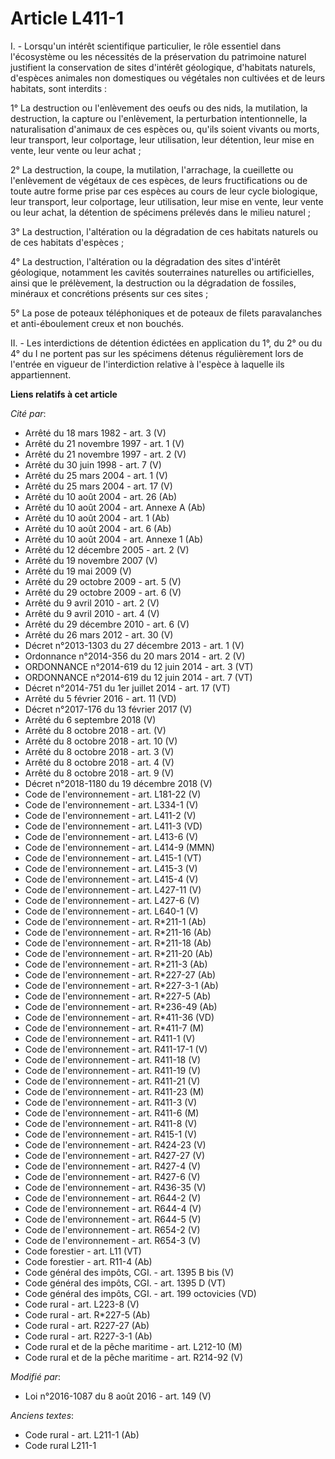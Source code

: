 # Article L411-1

I. - Lorsqu'un intérêt scientifique particulier, le rôle essentiel dans l'écosystème ou les nécessités de la préservation du
patrimoine naturel justifient la conservation de sites d'intérêt géologique, d'habitats naturels, d'espèces animales non
domestiques ou végétales non cultivées et de leurs habitats, sont interdits : 

1° La destruction ou l'enlèvement des oeufs ou des nids, la mutilation, la destruction, la capture ou l'enlèvement, la
perturbation intentionnelle, la naturalisation d'animaux de ces espèces ou, qu'ils soient vivants ou morts, leur transport,
leur colportage, leur utilisation, leur détention, leur mise en vente, leur vente ou leur achat ;

2° La destruction, la coupe, la mutilation, l'arrachage, la cueillette ou l'enlèvement de végétaux de ces espèces, de leurs
fructifications ou de toute autre forme prise par ces espèces au cours de leur cycle biologique, leur transport, leur
colportage, leur utilisation, leur mise en vente, leur vente ou leur achat, la détention de spécimens prélevés dans le milieu
naturel ;

3° La destruction, l'altération ou la dégradation de ces habitats naturels ou de ces habitats d'espèces ;

4° La destruction, l'altération ou la dégradation des sites d'intérêt géologique, notamment les cavités souterraines
naturelles ou artificielles, ainsi que le prélèvement, la destruction ou la dégradation de fossiles, minéraux et concrétions
présents sur ces sites ;

5° La pose de poteaux téléphoniques et de poteaux de filets paravalanches et anti-éboulement creux et non bouchés. 

II. - Les interdictions de détention édictées en application du 1°, du 2° ou du 4° du I ne portent pas sur les spécimens
détenus régulièrement lors de l'entrée en vigueur de l'interdiction relative à l'espèce à laquelle ils appartiennent.

**Liens relatifs à cet article**

_Cité par_:

  - Arrêté du 18 mars 1982 - art. 3 (V)
  - Arrêté du 21 novembre 1997 - art. 1 (V)
  - Arrêté du 21 novembre 1997 - art. 2 (V)
  - Arrêté du 30 juin 1998 - art. 7 (V)
  - Arrêté du 25 mars 2004 - art. 1 (V)
  - Arrêté du 25 mars 2004 - art. 17 (V)
  - Arrêté du 10 août 2004 - art. 26 (Ab)
  - Arrêté du 10 août 2004 - art. Annexe A (Ab)
  - Arrêté du 10 août 2004 - art. 1 (Ab)
  - Arrêté du 10 août 2004 - art. 6 (Ab)
  - Arrêté du 10 août 2004 - art. Annexe 1 (Ab)
  - Arrêté du 12 décembre 2005 - art. 2 (V)
  - Arrêté du 19 novembre 2007 (V)
  - Arrêté du 19 mai 2009 (V)
  - Arrêté du 29 octobre 2009 - art. 5 (V)
  - Arrêté du 29 octobre 2009 - art. 6 (V)
  - Arrêté du 9 avril 2010 - art. 2 (V)
  - Arrêté du 9 avril 2010 - art. 4 (V)
  - Arrêté du 29 décembre 2010 - art. 6 (V)
  - Arrêté du 26 mars 2012 - art. 30 (V)
  - Décret n°2013-1303 du 27 décembre 2013 - art. 1 (V)
  - Ordonnance n°2014-356 du 20 mars 2014 - art. 2 (V)
  - ORDONNANCE n°2014-619 du 12 juin 2014 - art. 3 (VT)
  - ORDONNANCE n°2014-619 du 12 juin 2014 - art. 7 (VT)
  - Décret n°2014-751 du 1er juillet 2014 - art. 17 (VT)
  - Arrêté du 5 février 2016 - art. 11 (VD)
  - Décret n°2017-176 du 13 février 2017 (V)
  - Arrêté du 6 septembre 2018 (V)
  - Arrêté du 8 octobre 2018 - art. (V)
  - Arrêté du 8 octobre 2018 - art. 10 (V)
  - Arrêté du 8 octobre 2018 - art. 3 (V)
  - Arrêté du 8 octobre 2018 - art. 4 (V)
  - Arrêté du 8 octobre 2018 - art. 9 (V)
  - Décret n°2018-1180 du 19 décembre 2018 (V)
  - Code de l'environnement - art. L181-22 (V)
  - Code de l'environnement - art. L334-1 (V)
  - Code de l'environnement - art. L411-2 (V)
  - Code de l'environnement - art. L411-3 (VD)
  - Code de l'environnement - art. L413-6 (V)
  - Code de l'environnement - art. L414-9 (MMN)
  - Code de l'environnement - art. L415-1 (VT)
  - Code de l'environnement - art. L415-3 (V)
  - Code de l'environnement - art. L415-4 (V)
  - Code de l'environnement - art. L427-11 (V)
  - Code de l'environnement - art. L427-6 (V)
  - Code de l'environnement - art. L640-1 (V)
  - Code de l'environnement - art. R*211-1 (Ab)
  - Code de l'environnement - art. R*211-16 (Ab)
  - Code de l'environnement - art. R*211-18 (Ab)
  - Code de l'environnement - art. R*211-20 (Ab)
  - Code de l'environnement - art. R*211-3 (Ab)
  - Code de l'environnement - art. R*227-27 (Ab)
  - Code de l'environnement - art. R*227-3-1 (Ab)
  - Code de l'environnement - art. R*227-5 (Ab)
  - Code de l'environnement - art. R*236-49 (Ab)
  - Code de l'environnement - art. R*411-36 (VD)
  - Code de l'environnement - art. R*411-7 (M)
  - Code de l'environnement - art. R411-1 (V)
  - Code de l'environnement - art. R411-17-1 (V)
  - Code de l'environnement - art. R411-18 (V)
  - Code de l'environnement - art. R411-19 (V)
  - Code de l'environnement - art. R411-21 (V)
  - Code de l'environnement - art. R411-23 (M)
  - Code de l'environnement - art. R411-3 (V)
  - Code de l'environnement - art. R411-6 (M)
  - Code de l'environnement - art. R411-8 (V)
  - Code de l'environnement - art. R415-1 (V)
  - Code de l'environnement - art. R424-23 (V)
  - Code de l'environnement - art. R427-27 (V)
  - Code de l'environnement - art. R427-4 (V)
  - Code de l'environnement - art. R427-6 (V)
  - Code de l'environnement - art. R436-35 (V)
  - Code de l'environnement - art. R644-2 (V)
  - Code de l'environnement - art. R644-4 (V)
  - Code de l'environnement - art. R644-5 (V)
  - Code de l'environnement - art. R654-2 (V)
  - Code de l'environnement - art. R654-3 (V)
  - Code forestier - art. L11 (VT)
  - Code forestier - art. R11-4 (Ab)
  - Code général des impôts, CGI. - art. 1395 B bis (V)
  - Code général des impôts, CGI. - art. 1395 D (VT)
  - Code général des impôts, CGI. - art. 199 octovicies (VD)
  - Code rural - art. L223-8 (V)
  - Code rural - art. R*227-5 (Ab)
  - Code rural - art. R227-27 (Ab)
  - Code rural - art. R227-3-1 (Ab)
  - Code rural et de la pêche maritime - art. L212-10 (M)
  - Code rural et de la pêche maritime - art. R214-92 (V)

_Modifié par_:

  - Loi n°2016-1087 du 8 août 2016 - art. 149 (V)

_Anciens textes_:

  - Code rural - art. L211-1 (Ab)
  - Code rural L211-1
